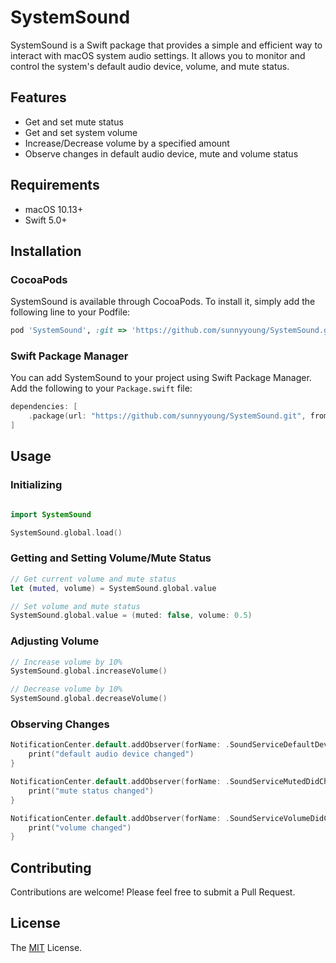 # SystemSound

SystemSound is a Swift package that provides a simple and efficient way to interact with macOS system audio settings. It allows you to monitor and control the system's default audio device, volume, and mute status.

## Features

- Get and set mute status
- Get and set system volume
- Increase/Decrease volume by a specified amount
- Observe changes in default audio device, mute and volume status

## Requirements

- macOS 10.13+
- Swift 5.0+

## Installation

### CocoaPods

SystemSound is available through CocoaPods. To install it, simply add the following line to your Podfile:

```ruby
pod 'SystemSound', :git => 'https://github.com/sunnyyoung/SystemSound.git', :tag => '1.0.0'
```

### Swift Package Manager

You can add SystemSound to your project using Swift Package Manager. Add the following to your `Package.swift` file:

```swift
dependencies: [
    .package(url: "https://github.com/sunnyyoung/SystemSound.git", from: "1.0.0")
]
```

## Usage

### Initializing

```swift

import SystemSound

SystemSound.global.load()
```

### Getting and Setting Volume/Mute Status

```swift
// Get current volume and mute status
let (muted, volume) = SystemSound.global.value

// Set volume and mute status
SystemSound.global.value = (muted: false, volume: 0.5)
```

### Adjusting Volume

```swift
// Increase volume by 10%
SystemSound.global.increaseVolume()

// Decrease volume by 10%
SystemSound.global.decreaseVolume()
```

### Observing Changes

```swift
NotificationCenter.default.addObserver(forName: .SoundServiceDefaultDeviceDidChange, object: nil, queue: .main) { _ in
    print("default audio device changed")
}

NotificationCenter.default.addObserver(forName: .SoundServiceMutedDidChange, object: nil, queue: .main) { _ in
    print("mute status changed")
}

NotificationCenter.default.addObserver(forName: .SoundServiceVolumeDidChange, object: nil, queue: .main) { _ in
    print("volume changed")
}
```

## Contributing

Contributions are welcome! Please feel free to submit a Pull Request.

## License

The [MIT](LICENSE) License.
